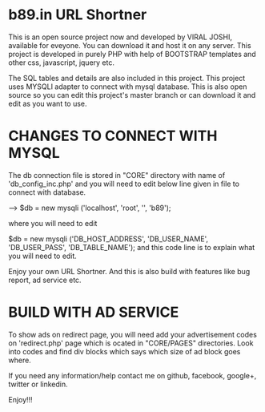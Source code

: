 b89.in URL Shortner
===================

This is an open source project now and developed by VIRAL JOSHI, available for eveyone.
You can download it and host it on any server. This project is developed in purely 
PHP with help of BOOTSTRAP templates and other css, javascript, jquery etc.

The SQL tables and details are also included in this project. This project uses 
MYSQLI adapter to connect with mysql database. This is also open source so you can
edit this project's master branch or can download it and edit as you want to use.

CHANGES TO CONNECT WITH MYSQL
=============================

The db connection file is stored in "CORE" directory with name of 'db_config_inc.php'
and you will need to edit below line given in file to connect with database.

--> $db = new mysqli ('localhost', 'root', '', 'b89');

where you will need to edit 

  $db = new mysqli ('DB_HOST_ADDRESS', 'DB_USER_NAME', 'DB_USER_PASS', 'DB_TABLE_NAME');
  and this code line is to explain what you will need to edit.
  
Enjoy your own URL Shortner. And this is also build with features like bug report, ad service
etc. 


BUILD WITH AD SERVICE
=====================

To show ads on redirect page, you will need add your advertisement codes on 'redirect.php'
page which is ocated in "CORE/PAGES" directories.
Look into codes and find div blocks which says which size of ad block goes where.


If you need any information/help contact me on github, facebook, google+, twitter or linkedin.

Enjoy!!!
